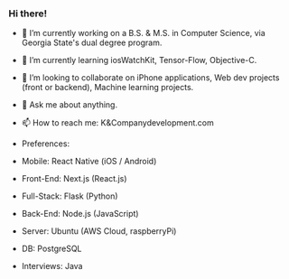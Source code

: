 ### Hi there!
- 🔭 I’m currently working on a B.S. & M.S. in Computer Science, via Georgia State's dual degree program.
- 🌱 I’m currently learning iosWatchKit, Tensor-Flow, Objective-C.
- 👯 I’m looking to collaborate on iPhone applications, Web dev projects (front or backend), Machine learning projects. 
- 💬 Ask me about anything. 
- 📫 How to reach me: K&Companydevelopment.com

- Preferences:
- Mobile: React Native (iOS / Android)
- Front-End: Next.js (React.js)
- Full-Stack: Flask (Python)
- Back-End: Node.js (JavaScript)
- Server: Ubuntu (AWS Cloud, raspberryPi)
- DB: PostgreSQL
- Interviews: Java

<!-- 
**egrep6021ad/egrep6021ad** is a ✨ _special_ ✨ repository because its `README.md` (this file) appears on your GitHub profile.

Here are some ideas to get you started:

- 🔭 I’m currently working on both a B.S. and an M.S. in Computer Science via Geogria States dual degree program.
- 🌱 I’m currently learning React Native, Tensor Flow, Objective C 
- 👯 I’m looking to collaborate on iPhone applications, Web "apps", Machine learning projects. 
- 💬 Ask me about anything. 
- 📫 How to reach me: K&Companydevelopment.com
- 😄 Pronouns: He / Him 

-->
